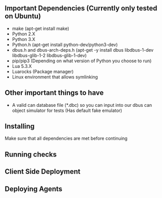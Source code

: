 ## Important Dependencies (Currently only tested on Ubuntu) ##
* make (apt-get install make)
* Python 2.X 
* Python 3.X
* Python.h (apt-get install python-dev/python3-dev)
* dbus.h and dbus-arch-deps.h (apt-get -y install dbus libdbus-1-dev libdbus-glib-1-2 libdbus-glib-1-dev)
* pip/pip3 (Depending on what version of Python you choose to run)
* Lua 5.3.X
* Luarocks (Package manager)
* Linux environment that allows symlinking

## Other important things to have ##
* A valid can database file (*.dbc) so you can input into our dbus can object simulator for tests (Has default fake emulator)


## Installing ##
Make sure that all dependencies are met before continuing

## Running checks ##

## Client Side Deployment ##

## Deploying Agents ##
